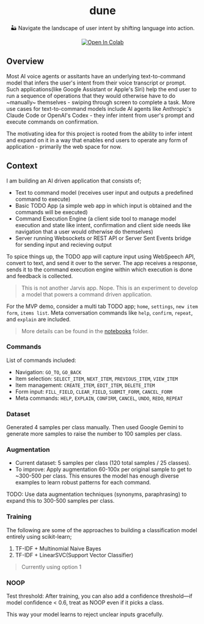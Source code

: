 <div align=center>

# dune

🏜️ Navigate the landscape of user intent by shifting language into action. 

[![Open In Colab](https://colab.research.google.com/assets/colab-badge.svg)](https://colab.research.google.com/github/henryhale/dune/blob/dev/notebooks/collab.ipynb)

</div>

## Overview
Most AI voice agents or assitants have an underlying text-to-command model that infers the user's intent from their voice transcript or prompt. Such applications(like Google Assistant or Apple's Siri) help the end user to run a sequence of operations that they would otherwise have to do ~manually~ themselves - swiping through screen to complete a task. More use cases for text-to-command models include AI agents like Anthropic's Claude Code or OpenAI's Codex - they infer intent from user's prompt and execute commands on confirmation.

The motivating idea for this project is rooted from the ability to infer intent and expand on it in a way that enables end users to operate any form of application - primarily the web space for now.

## Context

I am building an AI driven application that consists of;

- Text to command model (receives user input and outputs a predefined command to execute)
- Basic TODO App (a simple web app in which input is obtained and the commands will be executed)
- Command Execution Engine (a client side tool to manage model execution and state like intent, confirmation and client side needs like navigation that a user would otherwise do themselves)
- Server running Websockets or REST API or Server Sent Events bridge for sending input and recieving output

To spice things up, the TODO app will capture input using WebSpeech API, convert to text, and send it over to
the server. The app receives a response, sends it to the command execution engine within which execution is done and feedback is collected.

> This is not another Jarvis app. Nope.
> This is an experiment to develop a model that powers a command driven application.

For the MVP demo, consider a multi tab TODO app; `home`, `settings`, `new item form`, `items list`.
Meta conversation commands like `help`, `confirm`, `repeat`, and `explain` are included.

>More details can be found in the [notebooks](./notebooks/) folder.

### Commands

List of commands included:

- Navigation: `GO_TO`, `GO_BACK`
- Item selection: `SELECT_ITEM`, `NEXT_ITEM`, `PREVIOUS_ITEM`, `VIEW_ITEM`
- Item management: `CREATE_ITEM`, `EDIT_ITEM`, `DELETE_ITEM`
- Form input: `FILL_FIELD`, `CLEAR_FIELD`, `SUBMIT_FORM`, `CANCEL_FORM`
- Meta commands: `HELP`, `EXPLAIN`, `CONFIRM`, `CANCEL`, `UNDO`, `REDO`, `REPEAT`

### Dataset

Generated 4 samples per class manually. Then used Google Gemini to generate more samples to raise the number to
100 samples per class.

### Augmentation

- Current dataset: 5 samples per class (120 total samples / 25 classes).
- To improve: Apply augmentation 60-100x per original sample to get to ~300-500 per class. 
This ensures the model has enough diverse examples to learn robust patterns for each command.

TODO: Use data augmentation techniques (synonyms, paraphrasing) to expand this to 300-500 samples per class.

### Training
The following are some of the approaches to building a classification model entirely using scikit-learn;
1. TF-IDF + Multinomial Naive Bayes
2. TF-IDF + LinearSVC(Support Vector Classifier)
>Currently using option 1

### NOOP

Test threshold: After training, you can also add a confidence threshold—if model confidence < 0.6, treat as NOOP even if it picks a class.

This way your model learns to reject unclear inputs gracefully.
